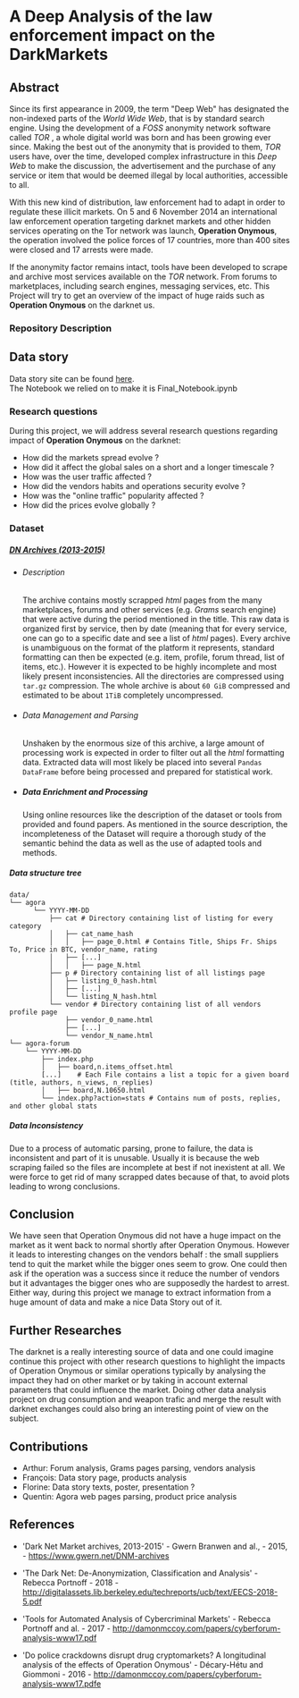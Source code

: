 # A Deep Analysis of the law enforcement impact on the DarkMarkets

## Abstract
Since its first appearance in 2009, the term "Deep Web" has designated the non-indexed parts of the _World Wide Web_, that is by standard search engine. Using the development of a _FOSS_ anonymity network software called _TOR_ , a whole digital world was born and has been growing ever since. Making the best out of the anonymity that is provided to them, _TOR_ users have, over the time, developed complex infrastructure in this _Deep Web_ to make the discussion, the advertisement and the purchase of any service or item that would be deemed illegal by local authorities, accessible to all.

With this new kind of distribution,  law enforcement had to adapt in order to regulate these illicit markets. On 5 and 6 November 2014 an international law enforcement operation targeting darknet markets and other hidden services operating on the Tor network was launch, **Operation Onymous**, the operation involved the police forces of 17 countries, more than 400 sites were closed and 17 arrests were made.

If the anonymity factor remains intact, tools have been developed to scrape and archive most services available on the _TOR_ network. From forums to marketplaces, including search engines, messaging services, etc. This Project will try to get an overview of the impact of huge raids such as **Operation Onymous** on the darknet us.

### Repository Description



## Data story
Data story site can be found [here](https://ada-2019.github.io/Project/).  
The Notebook we relied on to make it is Final_Notebook.ipynb

### Research questions
During this project, we will address several research questions regarding impact of **Operation Onymous** on the darknet:
* How did the markets spread evolve ?
* How did it affect the global sales on a short and a longer timescale ?
* How was the user traffic affected ?
* How did the vendors habits and operations security evolve ?
* How was the "online traffic" popularity affected ?
* How did the prices evolve globally ?

### Dataset
#####  [_DN Archives (2013-2015)_](https://www.gwern.net/DNM-archives)

  - ###### Description
    The archive contains mostly scrapped _html_ pages from the many marketplaces, forums and other services (e.g. _Grams_ search engine) that were active during the period mentioned in the title. This raw data is organized first by service, then by date (meaning that for every service, one can go to a specific date and see a list of _html_ pages). Every archive is unambiguous on the format of the platform it represents, standard formatting can then be expected (e.g. item, profile, forum thread, list of items, etc.). However it is expected to be highly incomplete and most likely present inconsistencies.  All the directories are compressed using `tar.gz` compression. The whole archive is about `60 GiB` compressed and estimated to be about `1TiB` completely uncompressed.
  - ###### Data Management and Parsing
    Unshaken by the enormous size of this archive, a large amount of processing work is expected in order to filter out all the _html_ formatting data. Extracted data will most likely be placed into several `Pandas DataFrame` before being processed and prepared for statistical work.
  - ##### Data Enrichment and Processing
    Using online resources like the description of the dataset or tools from provided and found papers. As mentioned in the source description, the incompleteness of the Dataset will require a thorough study of the semantic behind the data as well as the use of adapted tools and methods.

##### Data structure tree
```
data/
└── agora
      └── YYYY-MM-DD
          ├── cat # Directory containing list of listing for every category
          │   ├── cat_name_hash
          │   │   ├── page_0.html # Contains Title, Ships Fr. Ships To, Price in BTC, vendor_name, rating
          │   ├── [...]
          │   │   ├── page_N.html
          ├── p # Directory containing list of all listings page
          │   ├── listing_0_hash.html
          │   ├── [...]
          │   └── listing_N_hash.html
          └── vendor # Directory containing list of all vendors profile page
              ├── vendor_0_name.html
              ├── [...]
              └── vendor_N_name.html
└── agora-forum
    └── YYYY-MM-DD
        ├── index.php
        │   ├── board,n.items_offset.html
        [...]    # Each File contains a list a topic for a given board (title, authors, n_views, n_replies)
        │   ├── board,N.10650.html
        └── index.php?action=stats # Contains num of posts, replies, and other global stats

```
##### Data Inconsistency

Due to a process of automatic parsing, prone to failure, the data is inconsistent and part of it is unusable. Usually it is because the web scraping failed so the files are incomplete at best if not inexistent at all. We were force to get rid of many scrapped dates because of that, to avoid plots leading to wrong conclusions.

## Conclusion
We have seen that Operation Onymous did not have a huge impact on the market as it went back to normal shortly after Operation Onymous. However it leads to interesting changes on the vendors behalf : the small suppliers tend to quit the market while the bigger ones seem to grow. One could then ask if the operation was a success since it reduce the number of vendors but it advantages the bigger ones who are supposedly the hardest to arrest. Either way, during this project we manage to extract information from a huge amount of data and make a nice Data Story out of it.

## Further Researches
The darknet is a really interesting source of data and one could imagine continue this project with other research questions to highlight the impacts of Operation Onymous or similar operations typically by analysing the impact they had on other market or by taking in account external parameters that could influence the market.
Doing other data analysis project on drug consumption and weapon trafic and merge the result with darknet exchanges could also bring an interesting point of view on the subject.

## Contributions
* Arthur: Forum analysis, Grams pages parsing, vendors analysis
* François: Data story page, products analysis
* Florine: Data story texts, poster, presentation ?
* Quentin: Agora web pages parsing, product price analysis


## References
- 'Dark Net Market archives, 2013-2015'
        - Gwern Branwen and al.,
        - 2015,
        - https://www.gwern.net/DNM-archives

- 'The Dark Net: De-Anonymization, Classification and Analysis'
        - Rebecca Portnoff
        - 2018
        - http://digitalassets.lib.berkeley.edu/techreports/ucb/text/EECS-2018-5.pdf

- 'Tools for Automated Analysis of Cybercriminal Markets'
                - Rebecca Portnoff and al.
                - 2017
                - http://damonmccoy.com/papers/cyberforum-analysis-www17.pdf

- 'Do police crackdowns disrupt drug cryptomarkets? A longitudinal analysis of the effects of Operation Onymous'
                - Décary-Hétu and Giommoni
                    - 2016
                    - http://damonmccoy.com/papers/cyberforum-analysis-www17.pdfe 
